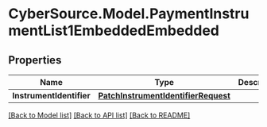 # CyberSource.Model.PaymentInstrumentList1EmbeddedEmbedded
## Properties

Name | Type | Description | Notes
------------ | ------------- | ------------- | -------------
**InstrumentIdentifier** | [**PatchInstrumentIdentifierRequest**](PatchInstrumentIdentifierRequest.md) |  | [optional] 

[[Back to Model list]](../README.md#documentation-for-models) [[Back to API list]](../README.md#documentation-for-api-endpoints) [[Back to README]](../README.md)

